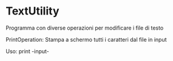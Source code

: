 # TextUtility
Programma con diverse operazioni per modificare i file di testo

PrintOperation:
Stampa a schermo tutti i caratteri dal file in input

Uso: print -input-
